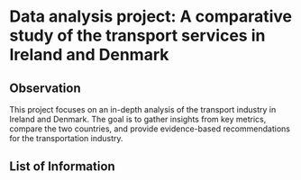 # Data analysis project: A comparative study of the transport services in Ireland and Denmark

## Observation

This project focuses on an in-depth analysis of the transport industry in Ireland and Denmark. The goal is to gather insights from key metrics, compare the two countries, and provide evidence-based recommendations for the transportation industry.

## List of Information
